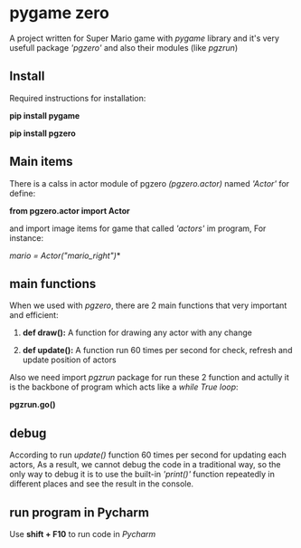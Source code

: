 
# pygame zero

A project written for Super Mario game with *pygame* library and it's very usefull package *'pgzero'* and also their modules (like *pgzrun*)


## Install
Required instructions for installation:

**pip install pygame**

**pip install pgzero**
## Main items
There is a calss in actor module of pgzero *(pgzero.actor)* named *'Actor'* for define:

**from pgzero.actor import Actor**

and import image items for game that called *'actors'* im program, For instance:

*mario = Actor("mario_right")**
## main functions
When we used with *pgzero*, there are 2 main functions that very important and efficient:

1. **def draw():**
A function for drawing any actor with any change

2. **def update():**
A function run 60 times per second for check, refresh and update position of actors

Also we need import *pgzrun* package for run these 2 function and actully it is the backbone of program which acts like a *while True loop*:

**pgzrun.go()**

## debug
According to run *update()* function 60 times per second for updating each actors, As a result, we cannot debug the code in a traditional way, so the only way to debug it is to use the built-in *'print()'* function repeatedly in different places and see the result in the console.
## run program in Pycharm
Use **shift + F10** to run code in *Pycharm*
